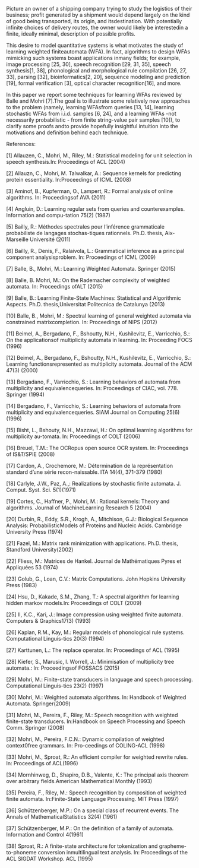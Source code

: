 Picture an owner of a shipping company trying to study the logistics of their business; profit generated by a shipment would depend largely on the kind of good being transported, its origin, and itsdestination.  With potentially infinite choices of delivery routes, the owner would likely be interestedin a finite, ideally minimal, description of possible profits.

This desire to model quantitative systems is what motivates the study of learning weighted finiteautomata (WFA). In fact, algorithms to design WFAs mimicking such systems boast applications inmany fields; for example, image processing [25, 30], speech recognition [29, 31, 35], speech synthesis[1,  38],  phonological  and  morphological  rule  compilation  [26,  27,  33],  parsing  [32],  bioinformatics[2, 20], sequence modeling and prediction [19], formal verification [3], optical character recognition[16], and more.

In this paper we report some techniques for learning WFAs reviewed by Balle and Mohri [7].The  goal  is  to  illustrate  some  relatively  new  approaches  to  the  problem  (namely,  learning  WFAsfrom queries [13, 14], learning stochastic WFAs from i.i.d.  samples [6, 24], and a learning WFAs -not necessarily probabilistic - from finite string-value pair samples [10]), to clarify some proofs andto provide hopefully insightful intuition into the motivations and definition behind each technique.

References:

[1]  Allauzen, C., Mohri, M., Riley, M.:  Statistical modeling for unit selection in speech synthesis.In:  Proceedings of ACL (2004)

[2]  Allauzn,  C.,  Mohri,  M. Talwalkar,  A.:  Sequence kernels for predicting protein essentiality. In:Proceedings of ICML (2008)

[3]  Aminof, B., Kupferman, O., Lampert, R.:  Formal analysis of online algorithms. In:  Proceedingsof AVA (2011)

[4]  Angluin, D.:  Learning regular sets from queries and counterexamples. Information and compu-tation 75(2) (1987)

[5]  Bailly, R.:  Méthodes spectrales pour l’inférence grammaticale probabiliste de langages stochas-tiques rationnels. Ph.D. thesis, Aix-Marseille Université (2011)

[6]  Bailly,  R.,  Denis,  F.,  Ralaivola,  L.:  Grammatical inference as a principal component analysisproblem. In:  Proceedings of ICML (2009)

[7]  Balle, B., Mohri, M.:  Learning Weighted Automata. Springer (2015)

[8]  Balle, B. Mohri, M.:  On the Rademacher complexity of weighted automata. In:  Proceedings ofALT (2015)

[9]  Balle,  B.:  Learning Finite-State Machines:  Statistical and Algorithmic Aspects. Ph.D. thesis,Universitat Politecnica de Catalunya (2013)

[10]  Balle, B., Mohri, M.:  Spectral learning of general weighted automata via constrained matrixcompletion. In:  Proceedings of NIPS (2012)

[11]  Beimel, A., Bergadano, F., Bshoutty, N.H., Kushilevitz, E., Varricchio, S.:  On the applicationsof multiplicity automata in learning. In:  Proceeding FOCS (1996)

[12]  Beimel, A., Bergadano, F., Bshoutty, N.H., Kushilevitz, E., Varricchio, S.:  Learning functionsrepresented as multiplicity automata. Journal of the ACM 47(3) (2000)

[13]  Bergadano, F., Varricchio, S.: Learning behaviors of automata from multiplicity and equivalencequeries. In:  Proceedings of CIAC, vol. 778. Springer (1994)

[14]  Bergadano, F., Varricchio, S.: Learning behaviors of automata from multiplicity and equivalencequeries. SIAM Journal on Computing 25(6) (1996)

[15]  Bisht,  L.,  Bshouty,  N.H.,  Mazzawi,  H.:  On  optimal  learning  algorithms  for  multiplicity  au-tomata. In:  Proceedings of COLT (2006)

[16]  Breuel, T.M.:  The OCRopus open source OCR system. In:  Proceedings of IS&T/SPIE (2008)

[17]  Cardon, A., Crochemore, M.:  Détermination de la représentation standard d’une série recon-naissable. ITA 14(4), 371-379 (1980)

[18]  Carlyle, J.W., Paz, A.,:  Realizations by stochastic finite automata. J. Comput. Syst. Sci. 5(1)(1971)

[19]  Cortes, C., Haffner, P., Mohri, M.: Rational kernels: Theory and algorithms. Journal of MachineLearning Research 5 (2004)

[20]  Durbin, R., Eddy, S.R., Krogh, A., Mitchison, G.J.: Biological Sequence Analysis: ProbabilisticModels of Proteins and Nucleic Acids. Cambridge University Press (1974)

[21]  Fazel,  M.:   Matrix  rank  minimization  with  applications.  Ph.D.  thesis,  Standford  University(2002)

[22]  Fliess, M.:  Matrices de Hankel. Journal de Mathématiques Pyres et Appliquées 53 (1974)

[23]  Golub, G., Loan, C.V.:  Matrix Computations. John Hopkins University Press (1983)

[24]  Hsu, D., Kakade, S.M., Zhang, T.:  A spectral algorithm for learning hidden markov models.In:  Proceedings of COLT (2009)

[25]  II, K.C., Kari, J.:  Image compression using weighted finite automata. Computers & Graphics17(3) (1993)

[26]  Kaplan, R.M., Kay, M.:  Regular models of phonological rule systems. Computational Linguis-tics 20(3) (1994)

[27]  Karttunen, L.:  The replace operator. In:  Proceedings of ACL (1995)

[28]  Kiefer, S., Marusic, I. Worrell, J.:  Minimisation of multiplicity tree automata.:  In:  Proceedingsof FOSSACS (2015)

[29]  Mohri, M.: Finite-state transducers in language and speech processing. Computational Linguis-tics 23(2) (1997)

[30]  Mohri,  M.:  Weighted  automata  algorithms.  In:  Handbook  of  Weighted  Automata.  Springer(2009)

[31]  Mohri, M., Pereira, F., Riley, M.:  Speech recognition with weighted finite-state transducers. In:Handbook on Speech Processing and Speech Comm. Springer (2008)

[32]  Mohri, M., Pereira, F.C.N.:  Dynamic compilation of weighted context0free grammars. In:  Pro-ceedings of COLING-ACL (1998)

[33]  Mohri, M., Sproat, R.:  An efficient compiler for weighted rewrite rules. In:  Proceedings of ACL(1996)

[34]  Mornhinweg, D., Shapiro, D.B., Valente, K.:  The principal axis theorem over arbitrary fields.American Mathematical Monthly (1993)

[35]  Pereira,  F.,  Riley,  M.:   Speech  recognition  by  composition  of  weighted  finite  automata.  In:Finite-State Language Processing. MIT Press (1997)

[36]  Schützenberger,  M.P.:   On  a  special  class  of  recurrent  events.  The  Annals  of  MathematicalStatistics 32(4) (1961)

[37]  Schützenberger, M.P.:  On the definition of a family of automata. Information and Control 4(1961)

[38]  Sproat, R.:  A finite-state architecture for tokenization and grapheme-to-phoneme conversion inmultilingual text analysis. In:  Proceedings of the ACL SIGDAT Workshop. ACL (1995)
